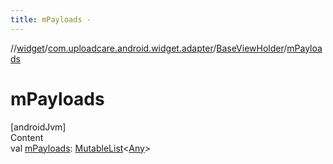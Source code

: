 ```yaml
---
title: mPayloads -
---
```

//[widget](../../index.md)/[com.uploadcare.android.widget.adapter](../index.md)/[BaseViewHolder](index.md)/[mPayloads](m-payloads.md)



# mPayloads  
[androidJvm]  
Content  
val [mPayloads](m-payloads.md): [MutableList](https://kotlinlang.org/api/latest/jvm/stdlib/kotlin.collections/-mutable-list/index.html)<[Any](https://kotlinlang.org/api/latest/jvm/stdlib/kotlin/-any/index.html)>  




